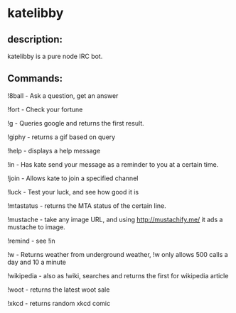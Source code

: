 katelibby
=========


description:
---
katelibby is a pure node IRC bot. 



Commands: 
---

!8ball    - Ask a question, get an answer

!fort     - Check your fortune

!g        - Queries google and returns the first result.

!giphy    - returns a gif based on query

!help     - displays a help message

!in       - Has kate send your message as a reminder to you at a certain time.

!join     - Allows kate to join a specified channel

!luck     - Test your luck, and see how good it is

!mtastatus - returns the MTA status of the certain line. 

!mustache - take any image URL, and using http://mustachify.me/ it ads a mustache to image.

!remind   - see !in

!w        - Returns weather from underground weather,  !w only allows 500 calls a day and 10 a minute

!wikipedia  - also as !wiki, searches and returns the first for wikipedia article

!woot     - returns the latest woot sale

!xkcd     - returns random xkcd comic

